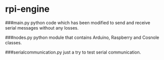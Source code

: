 # rpi-engine

###main.py
python code which has been modified to send and receive serial messages without any losses.

###nodes.py
python module that contains Arduino, Raspberry and Cosnole classes.

###serialcommunication.py
just a try to test serial communication.
